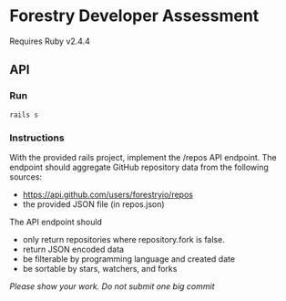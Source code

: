 # Forestry Developer Assessment

Requires Ruby v2.4.4

## API

### Run

```
rails s
```

### Instructions

With the provided rails project, implement the /repos API endpoint. The endpoint should aggregate GitHub repository data from the following sources:

* https://api.github.com/users/forestryio/repos
* the provided JSON file (in repos.json)

The API endpoint should
* only return repositories where repository.fork is false.
* return JSON encoded data
* be filterable by programming language and created date
* be sortable by stars, watchers, and forks


*Please show your work. Do not submit one big commit*